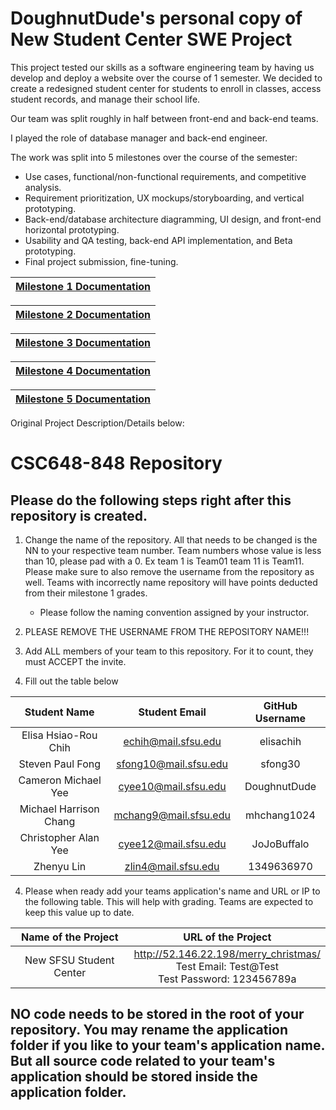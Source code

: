 # DoughnutDude's personal copy of New Student Center SWE Project
This project tested our skills as a software engineering team by having us develop and deploy a website over the course of 1 semester.
We decided to create a redesigned student center for students to enroll in classes, access student records, and manage their school life.

Our team was split roughly in half between front-end and back-end teams.

I played the role of database manager and back-end engineer.

The work was split into 5 milestones over the course of the semester:
- Use cases, functional/non-functional requirements, and competitive analysis.
- Requirement prioritization, UX mockups/storyboarding, and vertical prototyping.
- Back-end/database architecture diagramming, UI design, and front-end horizontal prototyping.
- Usability and QA testing, back-end API implementation, and Beta prototyping.
- Final project submission, fine-tuning.

| [Milestone 1 Documentation](Milestones/M1/M1v2T05.pdf)|
|:---:|

| [Milestone 2 Documentation](Milestones/M2/M2V2T05.pdf)|
|:---:|

| [Milestone 3 Documentation](Milestones/M3/M3V2T05.pdf)|
|:---:|

| [Milestone 4 Documentation](Milestones/M4/M4V1T05.pdf)|
|:---:|

| [Milestone 5 Documentation](Milestones/M5/M5V1T05.pdf)|
|:---:|

Original Project Description/Details below:
# CSC648-848 Repository

## Please do the following steps right after this repository is created.
1. Change the name of the repository. All that needs to be changed is the NN to your respective team number. Team numbers whose value is less than 10, please pad with a 0. Ex team 1 is Team01 team 11 is Team11. Please make sure to also remove the username from the repository as well. Teams with incorrectly name repository will have points deducted from their milestone 1 grades.
      - Please follow the naming convention assigned by your instructor.

1. PLEASE REMOVE THE USERNAME FROM THE REPOSITORY NAME!!!

2. Add ALL members of your team to this repository. For it to count, they must ACCEPT the invite.

3. Fill out the table below


| Student Name | Student Email | GitHub Username |
|    :---:     |     :---:     |     :---:       |
| Elisa Hsiao-Rou Chih      |       echih@mail.sfsu.edu        |      elisachih           |
| Steven Paul Fong      |        sfong10@mail.sfsu.edu       |         sfong30        |
| Cameron Michael Yee      |       cyee10@mail.sfsu.edu        |        DoughnutDude       |
| Michael Harrison Chang      |       mchang9@mail.sfsu.edu        |      mhchang1024          |
| Christopher Alan Yee      |       cyee12@mail.sfsu.edu        |      JoJoBuffalo         |
| Zhenyu Lin      |        zlin4@mail.sfsu.edu       |         1349636970        |

4. Please when ready add your teams application's name and URL or IP to the following table. This will help with grading. Teams are expected to keep this value up to date.

|             Name of the Project               |                            URL of the Project                          | 
|                    :---:                      |                                 :---:                                  |
|   New SFSU Student Center  |              http://52.146.22.198/merry_christmas/ <br> Test Email: Test@Test <br> Test Password: 123456789a     |                                                        
 

## NO code needs to be stored in the root of your repository. You may rename the application folder if you like to your team's application name. But all source code related to your team's application should be stored inside the application folder.
